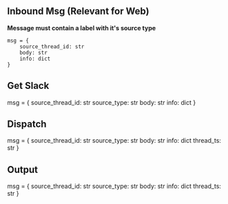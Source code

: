 ## Inbound Msg (Relevant for Web)

**Message must contain a label with it's source type**

```
msg = {
    source_thread_id: str
    body: str
    info: dict
}
```

## Get Slack
msg = {
    source_thread_id: str
    source_type: str
    body: str
    info: dict
}

## Dispatch
msg = {
    source_thread_id: str
    source_type: str
    body: str
    info: dict
    thread_ts: str
}


## Output
msg = {
    source_thread_id: str
    source_type: str
    body: str
    info: dict
    thread_ts: str
}
